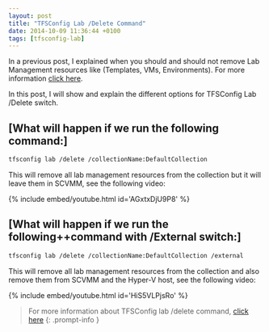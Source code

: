```yaml
---
layout: post
title: "TFSConfig Lab /Delete Command"
date: 2014-10-09 11:36:44 +0100
tags: [tfsconfig-lab]
---
```


In a previous post, I explained when you should and should not remove Lab Management resources like (Templates, VMs, Environments). For more information [click here](https://mohamedradwan-devops.github.io/tag/tfsconfig-lab/ "Do I need to remove Lab Management from a Collection when I Upgrade?").

In this post, I will show and explain the different options for TFSConfig Lab /Delete switch.

## [What will happen if we run the following command:]

```xml
tfsconfig lab /delete /collectionName:DefaultCollection
```

This will remove all lab management resources from the collection but it will leave them in SCVMM, see the following video:

{% include embed/youtube.html id='AGxtxDjU9P8' %}

## [What will happen if we run the following++command with /External switch:]

```xml
tfsconfig lab /delete /collectionName:DefaultCollection /external
```

This will remove all lab management resources from the collection and also remove them from SCVMM and the Hyper-V host, see the following video:


{% include embed/youtube.html id='HiS5VLPjsRo' %}

>For more information about TFSConfig lab /delete command, [click here](http://msdn.microsoft.com/en-us/library/ee712732.aspx)
{: .prompt-info }

